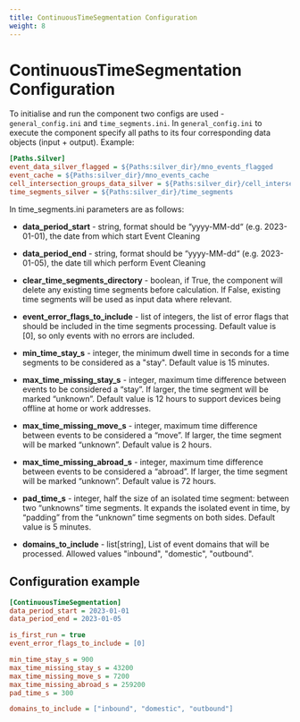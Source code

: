 ```yaml
---
title: ContinuousTimeSegmentation Configuration
weight: 8
---
```


# ContinuousTimeSegmentation Configuration
To initialise and run the component two configs are used - `general_config.ini` and `time_segments.ini`. In `general_config.ini` to execute the component specify all paths to its four corresponding data objects (input + output). Example: 


```ini
[Paths.Silver]
event_data_silver_flagged = ${Paths:silver_dir}/mno_events_flagged
event_cache = ${Paths:silver_dir}/mno_events_cache
cell_intersection_groups_data_silver = ${Paths:silver_dir}/cell_intersection_groups
time_segments_silver = ${Paths:silver_dir}/time_segments
```

In time_segments.ini parameters are as follows: 

- **data_period_start** - string, format should be “yyyy-MM-dd“ (e.g. 2023-01-01), the date from which start Event Cleaning

- **data_period_end** - string, format should be “yyyy-MM-dd“ (e.g. 2023-01-05), the date till which perform Event Cleaning

- **clear_time_segments_directory** - boolean, if True, the component will delete any existing time segments before calculation. If False, existing time segments will be used as input data where relevant. 

- **event_error_flags_to_include** - list of integers, the list of error flags that should be included in the time segments processing. Default value is [0], so only events with no errors are included.

- **min_time_stay_s** - integer, the minimum dwell time in seconds for a time segments to be considered as a "stay". Default value is 15 minutes.

- **max_time_missing_stay_s** - integer, maximum time difference between events to be considered a “stay”. If larger, the time segment will be marked “unknown”. Default value is 12 hours to support devices being offline at home or work addresses.

- **max_time_missing_move_s** - integer, maximum time difference between events to be considered a “move”. If larger, the time segment will be marked “unknown”. Default value is 2 hours.

- **max_time_missing_abroad_s** - integer, maximum time difference between events to be considered a “abroad”. If larger, the time segment will be marked “unknown”. Default value is 72 hours.

- **pad_time_s** - integer, half the size of an isolated time segment: between two “unknowns” time segments. It expands the isolated event in time, by “padding” from the “unknown” time segments on both sides. Default value is 5 minutes.

- **domains_to_include** - list[string], List of event domains that will be processed. Allowed values "inbound", "domestic", "outbound".


## Configuration example

```ini
[ContinuousTimeSegmentation]
data_period_start = 2023-01-01
data_period_end = 2023-01-05

is_first_run = true
event_error_flags_to_include = [0]

min_time_stay_s = 900
max_time_missing_stay_s = 43200
max_time_missing_move_s = 7200
max_time_missing_abroad_s = 259200
pad_time_s = 300

domains_to_include = ["inbound", "domestic", "outbound"]
```
